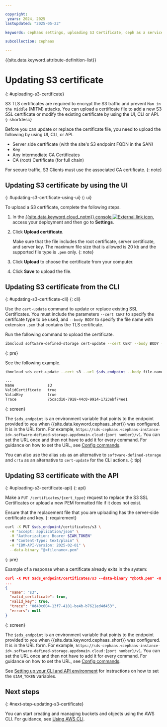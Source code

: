 ```yaml
---

copyright:
 years: 2024, 2025
lastupdated: "2025-05-22"

keywords: cephaas settings, uploading S3 Certificate, ceph as a service

subcollection: cephaas

---
```


{{site.data.keyword.attribute-definition-list}}

# Updating S3 certificate
{: #uploading-s3-certificate}

S3 TLS certificates are required to encrypt the S3 traffic and prevent `Man in the Middle` (MITM) attacks. You can upload a certificate file to add a new S3 SSL certificate or modify the existing certificate by using the UI, CLI or API.
{: shortdesc}

Before you can update or replace the certificate file, you need to upload the following by using UI, CLI, or API.
- Server side certificate (with the site's S3 endpoint FQDN in the SAN)
-  Key
-  Any intermediate CA Certificates
- CA (root) Certificate (for full chain)

For secure traffic, S3 Clients must use the associated CA certificate.
{: note}


## Updating S3 certificate by using the UI
{: #updating-s3-certificate-using-ui}
{: ui}

To upload a S3 certificate, complete the following steps.

1. In the [{{site.data.keyword.cloud_notm}} console ![External link icon](../icons/launch-glyph.svg "External link icon")](https://{DomainName}/software-defined-storage), access your deployment and then go to **Settings**.

2. Click **Upload certificate**.

    Make sure that the file includes the root certificate, server certificate, and server key. The maximum file size that is allowed is 20 kb and the supported file type is `.pem` only.
    {: note}

3. Click **Upload** to choose the certificate from your computer.

4. Click **Save** to upload the file.


## Updating S3 certificate from the CLI
{: #updating-s3-certificate-cli}
{: cli}

Use the `cert-update` command to update or replace existing SSL Certificates. You must include the parameters `--cert CERT` to specify the certifcate type to be used, and `--body BODY` to specify the file name with extension `.pem` that contains the TLS certificate.

Run the following command to upload the certificate.

```sh
ibmcloud software-defined-storage cert-update --cert CERT --body BODY --url string
```
{: pre}


See the following example.

```sh
ibmcloud sds cert-update --cert s3 --url $sds_endpoint --body file-name.pem

...
Name               s3
ValidCertificate   true
ValidKey           true
Trace              75cacd10-7918-44c0-9914-1723ebf74ee1
```
{: screen}

The `$sds_endpoint` is an environment variable that points to the endpoint provided to you when {{site.data.keyword.cephaas_short}} was configured. It is in the URL form. For example, `https://sds-cephaas.<cephaas-instance-id>.software-defined-storage.appdomain.cloud:{port number}/v1`. You can set the URL once and then not have to add it for every command. For guidance on how to set the URL, see [Config commands](/docs/cephaas?topic=cephaas-ic-sds-cli-reference&interface=cli#ic-config-commands).

You can also use the alias `sds` as an alternative to `software-defined-storage` and `crtu` as an alternative to `cert-update` for the CLI actions.
{: tip}

## Updating S3 certificate with the API
{: #uploading-s3-certificate-api}
{: api}

Make a `PUT /certificates/{cert_type}` request to replace the S3 SSL Certificates or upload a new PEM formatted file if it does not exist.

Ensure that the replacement file that you are uploading has the server-side certificate and key.
{: requirement}

```sh
curl -X PUT $sds_endpoint/certificates/s3 \
  -H "accept: application/json" \
  -H "Authorization: Bearer $IAM_TOKEN"
  -H "Content-Type: text/plain" \
  -H "IBM-API-Version: 2025-02-01" \
  --data-binary "@<filename>.pem"
```
{: pre}


Example of a response when a certificate already exits in the system:

```json
curl -X PUT $sds_endpoint/certificates/s3 --data-binary "@both.pem" -H 'accept: application/json'  -H "Authorization: Bearer $IAM_TOKEN" -H 'IBM-API-Version: 2025-02-01'
...
{
  "name": "s3",
  "valid_certificate": true,
  "valid_key": true,
  "trace": "0d40c604-13f7-4181-be4b-b7621ed4d453",
  "errors": null
}
```
{: screen}

The `$sds_endpoint` is an environment variable that points to the endpoint provided to you when {{site.data.keyword.cephaas_short}} was configured. It is in the URL form. For example, `https://sds-cephaas.<cephaas-instance-id>.software-defined-storage.appdomain.cloud:{port number}/v1`. You can set the URL once and then not have to add it for every command. For guidance on how to set the URL, see [Config commands](/docs/cephaas?topic=cephaas-ic-sds-cli-reference&interface=cli#ic-config-commands).

See [Setting up your CLI and API environment](/docs/cephaas?topic=cephaas-set-up-environment) for instructions on how to set the `$IAM_TOKEN` variables.


## Next steps
{: #next-step-updating-s3-certificate}

You can start creating and managing buckets and objects using the AWS CLI. For guidance, see [Using AWS CLI](/docs/cephaas?topic=cephaas-aws-cli).
